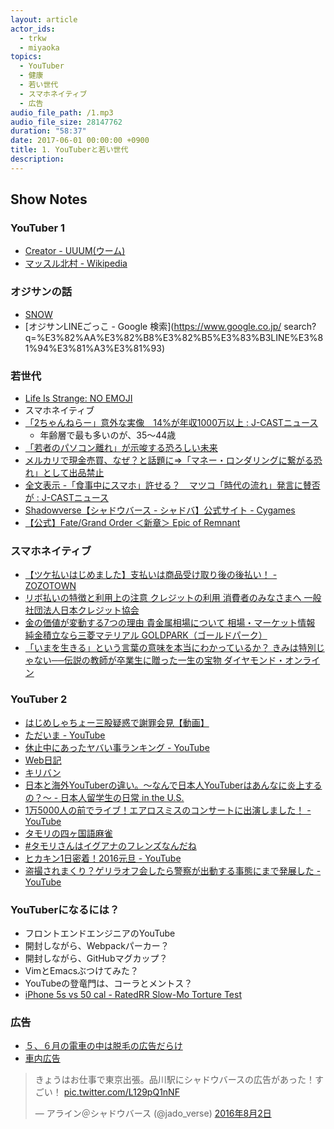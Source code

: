 ```yaml
---
layout: article
actor_ids:
  - trkw
  - miyaoka
topics:
  - YouTuber
  - 健康
  - 若い世代
  - スマホネイティブ
  - 広告
audio_file_path: /1.mp3
audio_file_size: 28147762
duration: "58:37"
date: 2017-06-01 00:00:00 +0900
title: 1. YouTuberと若い世代
description:
---
```


## Show Notes

### YouTuber 1
- [Creator - UUUM(ウーム)](https://www.uuum.jp/creator)
- [マッスル北村 - Wikipedia](https://ja.wikipedia.org/wiki/%E3%83%9E%E3%83%83%E3%82%B9%E3%83%AB%E5%8C%97%E6%9D%91)

### オジサンの話
- [SNOW](https://itunes.apple.com/jp/app/%E3%82%B9%E3%83%8E%E3%83%BC-snow-%E8%87%AA%E6%92%AE%E3%82%8A-%E9%A1%94%E8%AA%8D%E8%AD%98%E3%82%B9%E3%82%BF%E3%83%B3%E3%83%97-%E3%82%A6%E3%82%B1%E3%82%8B%E3%82%AB%E3%83%A1%E3%83%A9/id1022267439?mt=8)
- [オジサンLINEごっこ - Google 検索](https://www.google.co.jp/
search?q=%E3%82%AA%E3%82%B8%E3%82%B5%E3%83%B3LINE%E3%81%94%E3%81%A3%E3%81%93)

### 若世代
- [Life Is Strange: NO EMOJI](http://crazibastid.tumblr.com/post/160744062103)
- スマホネイティブ
- [「2ちゃんねらー」意外な実像　14%が年収1000万以上 : J-CASTニュース](https://www.j-cast.com/2009/05/27042011.html)
  - 年齢層で最も多いのが、35～44歳
- [「若者のパソコン離れ」が示唆する恐ろしい未来](http://diamond.jp/articles/-/98503)
- [メルカリで現金売買、なぜ？と話題に⇒「マネー・ロンダリングに繋がる恐れ」として出品禁止](http://www.huffingtonpost.jp/2017/04/24/mercari-money_n_16202378.html)
- [全文表示 -「食事中にスマホ」許せる？　マツコ「時代の流れ」発言に賛否が : J-CASTニュース](https://www.j-cast.com/2016/11/04282658.html?p=all)
- [Shadowverse【シャドウバース - シャドバ】公式サイト - Cygames](https://shadowverse.jp/)
- [【公式】Fate/Grand Order ＜新章＞ Epic of Remnant](https://www.fate-go.jp/eor/)

### スマホネイティブ
- [【ツケ払いはじめました】支払いは商品受け取り後の後払い！ - ZOZOTOWN](http://zozo.jp/later-payment/)
- [リボ払いの特徴と利用上の注意 クレジットの利用 消費者のみなさまへ 一般社団法人日本クレジット協会](http://www.j-credit.or.jp/customer/basis/revolving.html)
- [金の価値が変動する7つの理由 貴金属相場について 相場・マーケット情報 純金積立なら三菱マテリアル GOLDPARK（ゴールドパーク）](http://gold.mmc.co.jp/market/point/gold.html)
- [「いまを生きる」という言葉の意味を本当にわかっているか？ きみは特別じゃない──伝説の教師が卒業生に贈った一生の宝物 ダイヤモンド・オンライン](http://diamond.jp/articles/-/86544)

### YouTuber 2
- [はじめしゃちょー三股疑惑で謝罪会見【動画】](https://geinou-news.jp/articles/%E3%81%AF%E3%81%98%E3%82%81%E3%81%97%E3%82%83%E3%81%A1%E3%82%87%E3%83%BC-%E4%B8%89%E8%82%A1%E7%96%91%E6%83%91-%E8%AC%9D%E7%BD%AA)
- [ただいま - YouTube](https://www.youtube.com/watch?v=X8EnFEOq_kI)
- [休止中にあったヤバい事ランキング - YouTube](https://www.youtube.com/watch?v=QRAvWEAOMfU)
- [Web日記](https://ja.wikipedia.org/wiki/Web%E6%97%A5%E8%A8%98)
- [キリバン](https://ja.wikipedia.org/wiki/%E3%82%AD%E3%83%AA%E3%83%90%E3%83%B3)
- [日本と海外YouTuberの違い。～なんで日本人YouTuberはあんなに炎上するの？～ - 日本人留学生の日常 in the U.S.](http://pictme21.hatenablog.com/entry/2017/04/03/%E6%97%A5%E6%9C%AC%E3%81%A8%E6%B5%B7%E5%A4%96YouTuber%E3%81%AE%E9%81%95%E3%81%84%E3%80%82%EF%BD%9E%E3%81%AA%E3%82%93%E3%81%A7%E6%97%A5%E6%9C%AC%E4%BA%BAYouTuber%E3%81%AF%E3%81%82%E3%82%93%E3%81%AA)
- [1万5000人の前でライブ！エアロスミスのコンサートに出演しました！ - YouTube](https://www.youtube.com/watch?v=l58txWr2En4)
- [タモリの四ヶ国語麻雀](https://www.youtube.com/watch?v=yrq3S6ULZL8)
- [#タモリさんはイグアナのフレンズなんだね](https://twitter.com/search?q=%23%E3%82%BF%E3%83%A2%E3%83%AA%E3%81%95%E3%82%93%E3%81%AF%E3%82%A4%E3%82%B0%E3%82%A2%E3%83%8A%E3%81%AE%E3%83%95%E3%83%AC%E3%83%B3%E3%82%BA%E3%81%AA%E3%82%93%E3%81%A0%E3%81%AD)
- [ヒカキン1日密着！2016元旦 - YouTube](https://www.youtube.com/watch?v=DtKyz1GnhFo)
- [盗撮されまくり？ゲリラオフ会したら警察が出動する事態にまで発展した - YouTube](https://www.youtube.com/watch?v=iOans0KvgbU)

### YouTuberになるには？
- フロントエンドエンジニアのYouTube
- 開封しながら、Webpackパーカー？
- 開封しながら、GitHubマグカップ？
- VimとEmacsぶつけてみた？
- YouTubeの登竜門は、コーラとメントス？
- [iPhone 5s vs 50 cal - RatedRR Slow-Mo Torture Test](https://www.youtube.com/watch?v=c_gEiU_FDxQ)

### 広告
- [５、６月の電車の中は脱毛の広告だらけ](http://xn--n8jln6195bvs5ae11a.net/datumo/%E9%9B%BB%E8%BB%8A%E5%BA%83%E5%91%8A%E8%84%B1%E6%AF%9B.html)
- [車内広告](https://ja.wikipedia.org/wiki/%E8%BB%8A%E5%86%85%E5%BA%83%E5%91%8A)

<blockquote class="twitter-tweet" data-lang="ja"><p lang="ja" dir="ltr">きょうはお仕事で東京出張。品川駅にシャドウバースの広告があった！すごい！ <a href="https://t.co/L129pQ1nNF">pic.twitter.com/L129pQ1nNF</a></p>&mdash; アライン＠シャドウバース (@jado_verse) <a href="https://twitter.com/jado_verse/status/760306511755083777">2016年8月2日</a></blockquote>
<script async src="//platform.twitter.com/widgets.js" charset="utf-8"></script>
